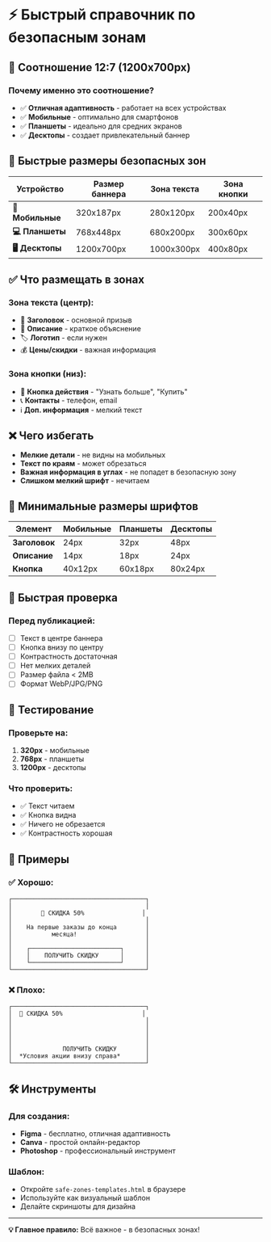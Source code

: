 # ⚡ Быстрый справочник по безопасным зонам

## 📐 **Соотношение 12:7 (1200x700px)**

### Почему именно это соотношение?
- ✅ **Отличная адаптивность** - работает на всех устройствах
- ✅ **Мобильные** - оптимально для смартфонов
- ✅ **Планшеты** - идеально для средних экранов
- ✅ **Десктопы** - создает привлекательный баннер

## 🎯 **Быстрые размеры безопасных зон**

| Устройство | Размер баннера | Зона текста | Зона кнопки |
|------------|----------------|-------------|-------------|
| **📱 Мобильные** | 320x187px | 280x120px | 200x40px |
| **💻 Планшеты** | 768x448px | 680x200px | 300x60px |
| **🖥️ Десктопы** | 1200x700px | 1000x300px | 400x80px |

## ✅ **Что размещать в зонах**

### **Зона текста (центр):**
- 🎯 **Заголовок** - основной призыв
- 📝 **Описание** - краткое объяснение
- 🏷️ **Логотип** - если нужен
- 💰 **Цены/скидки** - важная информация

### **Зона кнопки (низ):**
- 🔘 **Кнопка действия** - "Узнать больше", "Купить"
- 📞 **Контакты** - телефон, email
- ℹ️ **Доп. информация** - мелкий текст

## ❌ **Чего избегать**

- **Мелкие детали** - не видны на мобильных
- **Текст по краям** - может обрезаться
- **Важная информация в углах** - не попадет в безопасную зону
- **Слишком мелкий шрифт** - нечитаем

## 🎨 **Минимальные размеры шрифтов**

| Элемент | Мобильные | Планшеты | Десктопы |
|---------|-----------|----------|----------|
| **Заголовок** | 24px | 32px | 48px |
| **Описание** | 14px | 18px | 24px |
| **Кнопка** | 40x12px | 60x18px | 80x24px |

## 🔧 **Быстрая проверка**

### **Перед публикацией:**
- [ ] Текст в центре баннера
- [ ] Кнопка внизу по центру
- [ ] Контрастность достаточная
- [ ] Нет мелких деталей
- [ ] Размер файла < 2MB
- [ ] Формат WebP/JPG/PNG

## 📱 **Тестирование**

### **Проверьте на:**
1. **320px** - мобильные
2. **768px** - планшеты
3. **1200px** - десктопы

### **Что проверить:**
- ✅ Текст читаем
- ✅ Кнопка видна
- ✅ Ничего не обрезается
- ✅ Контрастность хорошая

## 🎯 **Примеры**

### ✅ **Хорошо:**
```
┌─────────────────────────────────────┐
│                                     │
│        🎯 СКИДКА 50%                │
│                                     │
│    На первые заказы до конца        │
│           месяца!                   │
│                                     │
│    ┌─────────────────────────┐      │
│    │    ПОЛУЧИТЬ СКИДКУ      │      │
│    └─────────────────────────┘      │
└─────────────────────────────────────┘
```

### ❌ **Плохо:**
```
┌─────────────────────────────────────┐
│  🎯 СКИДКА 50%                      │
│                                     │
│                                     │
│                                     │
│                                     │
│              ПОЛУЧИТЬ СКИДКУ        │
│  *Условия акции внизу справа*       │
└─────────────────────────────────────┘
```

## 🛠️ **Инструменты**

### **Для создания:**
- **Figma** - бесплатно, отличная адаптивность
- **Canva** - простой онлайн-редактор
- **Photoshop** - профессиональный инструмент

### **Шаблон:**
- Откройте `safe-zones-templates.html` в браузере
- Используйте как визуальный шаблон
- Делайте скриншоты для дизайна

---

**💡 Главное правило:** Всё важное - в безопасных зонах!
